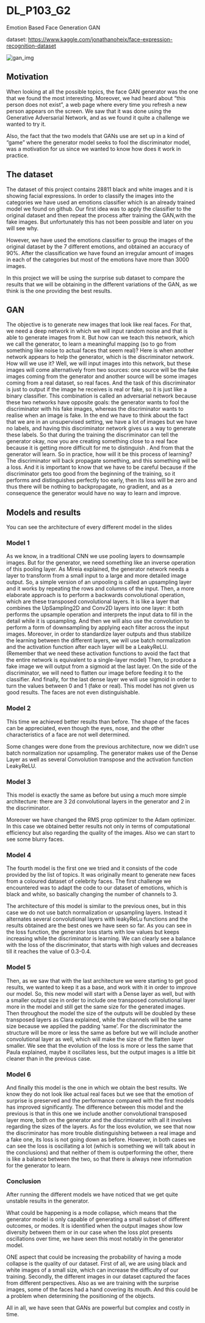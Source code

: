 # DL_P103_G2
Emotion Based Face Generation GAN

dataset: https://www.kaggle.com/jonathanoheix/face-expression-recognition-dataset 

![gan_img](https://user-images.githubusercontent.com/48926447/122636581-56ac7700-d0ea-11eb-8d13-e248b4b59222.png)

## Motivation
When looking at all the possible topics, the face GAN generator was the one that we found the most interesting.  Moreover, we had heard about “this person does not exist”, a web page where every time you refresh a new person appears on the screen. We saw that it was done using the Generative Adversarial Network, and as we found it quite a challenge we wanted to try it.  

Also, the fact that the two models that GANs use are set up in a kind of “game” where the generator model seeks to fool the discriminator model, was a motivation for us since we wanted to know how does it work in practice. 

## The dataset
The dataset of this project contains 28811 black and white images and it is showing facial expressions. 
In order to classify the images into the categories we have used an emotions classifier which is an already trained model we found on github. Our first idea was to apply the classifier to the original dataset and then repeat the process after training the GAN,with the fake images.  But unfortunately this has not been possible and later on you will see why.

However, we have used the emotions classifier to group the images of the original dataset by the 7 different emotions, and obtained an accuracy of 90%. After the classification we have found an irregular amount of images in each of the categories but most of the emotions have more than 3000 images.

In this project we will be using the surprise sub dataset to compare the results that we will be obtaining in the different variations of the GAN, as we think is the one providing the best results.

## GAN
The objective is to generate new images that look like real faces. For that, we need a deep network in which we will input random noise and that is able to generate images from it. But how can we teach this network, which we call the generator,  to learn a meaningful mapping (so to go from something like noise to actual faces that seem real)? Here is when another network appears to help the generator, which is the discriminator network. How will we use it?
Well, we will input images into this network, but these images will come alternatively from two sources: one source will be the fake images coming from the generator and another source will be some images coming from a real dataset, so real faces. And the task of this discriminator is just to output if the image he receives is real or fake, so it is just like a binary classifier.
This combination is called an adversarial network because these two networks have opposite goals: the generator wants to fool the discriminator with his fake images, whereas the discriminator wants to realise when an image is fake.
In the end we have to think about the fact that we are in an unsupervised setting, we have  a lot of images but we have no labels, and having this discriminator network gives us a way to generate these labels. So that during the training the discriminator can tell the generator okay, now you are creating something close to a real face because it is getting more difficult for me to distinguish . And from that the generator will learn. 
So in practice, how will it be this process of learning? The discriminator will back propagate something, and this something will be a loss. 
And it is important to know that we have to be careful because if the discriminator gets too good from the beginning of the training, so it performs and distinguishes perfectly too early, then its loss will be zero and thus there will be nothing to backpropagate, no gradient, and as a consequence the generator would have no way to learn and improve. 

## Models and results
You can see the architecture of every different model in the slides 
### Model 1

As we know, in a traditional CNN we use pooling layers to downsample images. But for the generator, we need something like an inverse operation of this pooling layer. As Mireia explained, the generator network needs a layer to transform from a small input to a large and more detailed image output. 
So, a simple version of an unpooling is called an upsampling layer and it works by repeating the rows and columns of the input. Then, a more elaborate approach is to perform a backwards convolutional operation, which are these transposed convolutional layers. It is like a layer that combines the UpSampling2D and Conv2D layers into one layer: it both performs the upsample operation and interprets the input data to fill in the detail while it is upsampling.
And then we will also use the convolution to perform a form of downsampling by applying each filter across the input images. 
Moreover, in order to standardize layer outputs and thus stabilize the learning between the different layers, we will use batch normalization and the activation function after each layer will be a LeakyReLU. 
(Remember that we need these activation functions to avoid the fact that the entire network is equivalent to a single-layer model)
Then, to produce a fake image we will output from a sigmoid at the last layer. 
On the side of the discriminator, we will need to flatten our image before feeding it to the classifier. And finally, for the last dense layer we will use sigmoid in order to turn the values between 0 and 1 (fake or real).
This model has not given us good results. The faces are not even distinguishable.

### Model 2
This time we achieved better results than before. The shape of the faces can be appreciated, even though the eyes, nose,  and the other characteristics of a face are not well determined. 

Some changes were done from the previous architecture, now we didn’t use batch normalization nor upsampling.
The generator makes use of the Dense Layer as well as several Convolution transpose and the activation function LeakyReLU.

### Model 3
This model is exactly the same as before but using a much more simple architecture: there are 3 2d convolutional layers in the generator and 2 in the discriminator.

Moreover we have changed the RMS prop optimizer to the Adam optimizer. In this case we obtained better results not only in terms of computational efficiency but also regarding the quality of the images. Also we can start to see some blurry faces.

### Model 4
The fourth model is the first one we tried and it consists of the code provided by the list of topics. It was originally meant to generate new faces from a coloured dataset of celebrity faces. The first challenge we encountered was to adapt the code to our dataset of emotions, which is black and white, so basically changing the number of channels to 3.

The architecture of this model is similar to the previous ones, but in this case we do not use batch normalization or upsampling layers. Instead it alternates several convolutional layers with leakyReLu functions and the results obtained are the best ones we have seen so far. 
As you can see in the loss function, the generator loss starts with low values but keeps increasing while the discriminator is learning. We can clearly see a balance with the loss of the discriminator, that starts with high values and decreases till it reaches the value of 0.3-0.4.

### Model 5
Then, as we saw that with the last architecture we were starting to get good results, we wanted to keep it as a base, and work with it in order to improve our model. 
So, this new model will start with a Dense layer as well,  but with a smaller output size in order to include one transposed convolutional layer more in the model and still get the same size for the generated images. 
Then throughout the model the size of the outputs will be doubled by these transposed layers as Clara explained, while the channels will be the same size because we applied the padding  ‘same’. 
For the discriminator the structure will be more or less the same as before but we will include another convolutional layer as well, which will make the size of the flatten layer smaller. 
We see that the evolution of the loss is more or less the same that Paula explained, maybe it oscillates less, but the output images is a little bit cleaner than in the previous case.


### Model 6
And finally this model is the one in which we obtain the best results. We know they do not look like actual real faces but we see that the emotion of surprise is preserved and the performance compared with the first models has improved significantly. The difference between this model and the previous is that in this one we include another convolutional transposed layer more, both on the generator and the discriminator with all it involves regarding the sizes of the layers. 
As for the loss evolution, we see that now the discriminator has more trouble distinguishing between a real image and a fake one,  its loss is not going down as before. However, in both cases we can see the loss is oscillating a lot (which is something we will talk about in the conclusions) and that neither of them is outperforming the other, there is like a balance between the two, so that there is always new information for the generator to learn. 

### Conclusion
After running the different models we have noticed that we get quite unstable results in the generator. 

What could be happening is a mode collapse, which means that the generator model is only capable of generating a small subset of different outcomes, or modes. It is identified when the output images show low diversity between them or in our case when the loss plot presents oscillations over time, we have seen this most notably in the generator model.

ONE aspect that could be increasing the probability of having a mode collapse is the quality of our dataset. First of all, we are using black and white images of a small size, which can increase the difficulty of our training. Secondly, the different images in our dataset captured the faces from different perspectives. Also as we are training with the surprise images, some of the faces had a hand covering its mouth. And this could be a problem when determining the positioning of the objects. 

All in all, we have seen that GANs are powerful but complex and costly in time.






